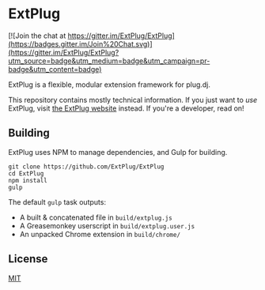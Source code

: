# ExtPlug

[![Join the chat at https://gitter.im/ExtPlug/ExtPlug](https://badges.gitter.im/Join%20Chat.svg)](https://gitter.im/ExtPlug/ExtPlug?utm_source=badge&utm_medium=badge&utm_campaign=pr-badge&utm_content=badge)

ExtPlug is a flexible, modular extension framework for plug.dj.

This repository contains mostly technical information. If you just want to _use_
ExtPlug, visit [the ExtPlug website](https://extplug.github.io) instead. If
you're a developer, read on!

## Building

ExtPlug uses NPM to manage dependencies, and Gulp for building.

```shell
git clone https://github.com/ExtPlug/ExtPlug
cd ExtPlug
npm install
gulp
```

The default `gulp` task outputs:

 * A built & concatenated file in `build/extplug.js`
 * A Greasemonkey userscript in `build/extplug.user.js`
 * An unpacked Chrome extension in `build/chrome/`

## License

[MIT](./LICENSE)
